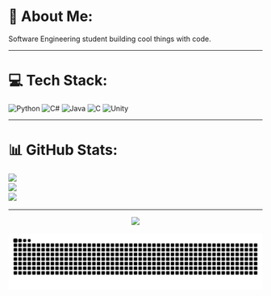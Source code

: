 # 💫 About Me:

Software Engineering student building cool things with code.

---

# 💻 Tech Stack:

![Python](https://img.shields.io/badge/python-3670A0?style=for-the-badge&logo=python&logoColor=ffdd54) ![C#](https://img.shields.io/badge/c%23-%23239120.svg?style=for-the-badge&logo=csharp&logoColor=white) ![Java](https://img.shields.io/badge/java-%23ED8B00.svg?style=for-the-badge&logo=openjdk&logoColor=white) ![C](https://img.shields.io/badge/c-%2300599C.svg?style=for-the-badge&logo=c&logoColor=white) ![Unity](https://img.shields.io/badge/unity-%23000000.svg?style=for-the-badge&logo=unity&logoColor=white)

---

# 📊 GitHub Stats:

![](https://github-readme-stats.vercel.app/api?username=L9nnek&theme=dark&hide_border=false&include_all_commits=false&count_private=false)<br/>
![](https://nirzak-streak-stats.vercel.app/?user=L9nnek&theme=dark&hide_border=false)<br/>
![](https://github-readme-stats.vercel.app/api/top-langs/?username=L9nnek&theme=dark&hide_border=false&include_all_commits=false&count_private=false&layout=compact)

---

<div align="center">

[![](https://visitcount.itsvg.in/api?id=L9nnek&icon=0&color=0)](https://visitcount.itsvg.in)

![snake svg](https://raw.githubusercontent.com/L9nnek/L9nnek/output/github-contribution-grid-snake-dark.svg)

</div>
